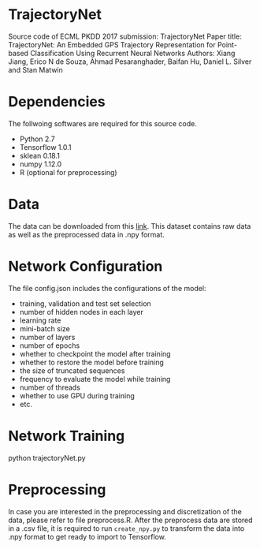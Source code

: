 # TrajectoryNet
Source code of ECML PKDD 2017 submission: TrajectoryNet
Paper title: TrajectoryNet: An Embedded GPS Trajectory Representation for Point-based Classification Using Recurrent Neural Networks
Authors: Xiang Jiang, Erico N de Souza, Ahmad Pesaranghader, Baifan Hu, Daniel L. Silver and Stan Matwin


# Dependencies
The follwoing softwares are required for this source code.
- Python 2.7
- Tensorflow 1.0.1
- sklean 0.18.1
- numpy 1.12.0
- R (optional for preprocessing)

# Data
The data can be downloaded from this [link](https://drive.google.com/open?id=0B_8r6OqflofXXzZheTVEc2h6Nms).
This dataset contains raw data as well as the preprocessed data in .npy format.

# Network Configuration
The file config.json includes the configurations of the model:
- training, validation and test set selection
- number of hidden nodes in each layer
- learning rate
- mini-batch size
- number of layers
- number of epochs
- whether to checkpoint the model after training
- whether to restore the model before training
- the size of truncated sequences
- frequency to evaluate the model while training
- number of threads
- whether to use GPU during training
- etc.

# Network Training
python trajectoryNet.py

# Preprocessing
In case you are interested in the preprocessing and discretization of the data, please refer to file preprocess.R.
After the preprocess data are stored in a .csv file, it is required to run `create_npy.py` to transform the data into .npy format to get ready to import to Tensorflow.
